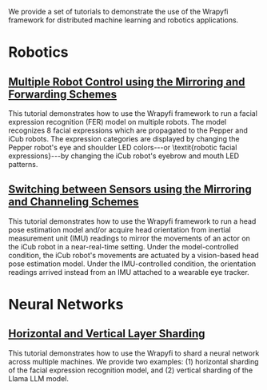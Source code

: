 
We provide a set of tutorials to demonstrate the use of the Wrapyfi framework for distributed machine learning and robotics applications.

# Robotics

## [Multiple Robot Control using the Mirroring and Forwarding Schemes](./tutorials/Multiple%20Robots.md)
This tutorial demonstrates how to use the Wrapyfi framework to run a facial expression recognition (FER) model on multiple robots. 
The model recognizes 8 facial expressions which are propagated to the Pepper and iCub robots. The expression categories are displayed by changing the Pepper robot's eye and shoulder LED colors---or 
\textit{robotic facial expressions}---by changing the iCub robot's eyebrow and mouth LED patterns. 

## [Switching between Sensors using the Mirroring and Channeling Schemes](./tutorials/Multiple%20Sensors.md)
This tutorial demonstrates how to use the Wrapyfi framework to run a head pose estimation model and/or acquire head orientation from inertial measurement unit (IMU) readings to mirror the movements of an actor on the iCub robot in a near-real-time setting. Under the model-controlled condition, the iCub robot's movements are actuated by a vision-based head pose estimation model. Under the IMU-controlled condition, the orientation readings arrived instead from an IMU attached to a wearable eye tracker. 

# Neural Networks

## [Horizontal and Vertical Layer Sharding](./tutorials/Layer%20Sharding.md)
This tutorial demonstrates how to use the Wrapyfi to shard a neural network across multiple machines. We provide two examples: (1) horizontal sharding of the facial expression recognition model, and (2) vertical sharding of the Llama LLM model.